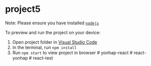 
  # project5

  Note: Please ensure you have installed <code><a href="https://nodejs.org/en/download/">nodejs</a></code>

  To preview and run the project on your device:
  1) Open project folder in <a href="https://code.visualstudio.com/download">Visual Studio Code</a>
  2) In the terminal, run `npm install`
  3) Run `npm start` to view project in browser
  #   y o n h a p - r e a c t  
 #   r e a c t - y o n h a p  
 #   r e a c t - t e s t  
 